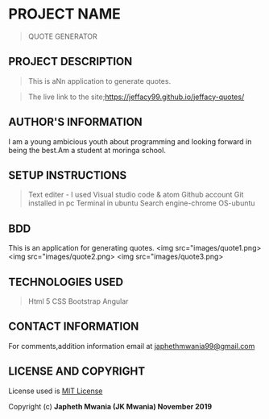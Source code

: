 # PROJECT NAME
>QUOTE GENERATOR

## PROJECT DESCRIPTION
>This is aNn application to generate quotes.

>The live link to the site;https://jeffacy99.github.io/jeffacy-quotes/


## AUTHOR'S INFORMATION
I am a young ambicious youth about programming and looking forward in being the best.Am a student at moringa school.



## SETUP INSTRUCTIONS
>Text editer - I used Visual studio code & atom
>Github account
>Git installed in pc
>Terminal in ubuntu
>Search engine-chrome
>OS-ubuntu


## BDD
This is an application for generating quotes.
  <img src="images/quote1.png>
  <img src="images/quote2.png>
  <img src="images/quote3.png>



## TECHNOLOGIES USED
>Html 5
>CSS
>Bootstrap
>Angular


## CONTACT INFORMATION
For comments,addition information email at japhethmwania99@gmail.com

## LICENSE AND COPYRIGHT
License used is <a href="https://choosealicense.com/licenses/mit/">MIT License</a> <br>

Copyright (c) **Japheth Mwania (JK Mwania) November 2019**
